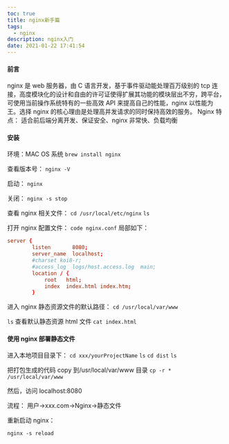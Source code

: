 ```yaml
---
toc: true
title: nginx新手篇
tags:
  - nginx
description: nginx入门
date: 2021-01-22 17:41:54
---
```


#### 前言

nginx 是 web 服务器，由 C 语言开发，基于事件驱动能处理百万级别的 tcp 连接，高度模块化的设计和自由的许可证使得扩展其功能的模块层出不穷，跨平台，可使用当前操作系统特有的一些高效 API 来提高自己的性能，nginx 以性能为王。选择 nginx 的核心理由是处理高并发请求的同时保持高效的服务。
Nginx 特点：
适合前后端分离开发、保证安全、nginx 非常快、负载均衡

#### 安装

环境：MAC OS 系统
`brew install nginx`

查看版本号：
`nginx -V`

启动：
`nginx`

<!--more-->

关闭：
`nginx -s stop`

查看 nginx 相关文件：
`cd /usr/local/etc/nginx`
`ls`

打开 nginx 配置文件：
`code nginx.conf`
局部如下：

```conf
server {
        listen       8080;
        server_name  localhost;
        #charset koi8-r;
        #access_log  logs/host.access.log  main;
        location / {
            root   html;
            index  index.html index.htm;
        }
```

进入 nginx 静态资源文件的默认路径：
`cd /usr/local/var/www`

`ls`
查看默认静态资源 html 文件
`cat index.html`

#### 使用 nginx 部署静态文件

进入本地项目目录下：
`cd xxx/yourProjectName`
`ls`
`cd dist`
`ls`

把打包生成的代码 copy 到/usr/local/var/www 目录
`cp -r * /usr/local/var/www`

然后，访问
localhost:8080

流程：
用户->xxx.com->Nginx->静态文件

重新启动 nginx：

`nginx -s reload`
